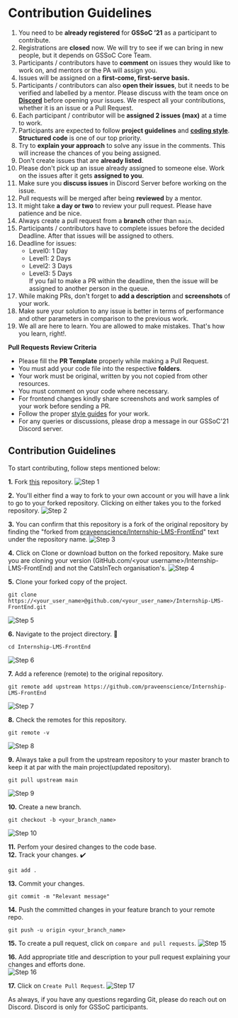 # Contribution Guidelines

1. You need to be **already registered** for **GSSoC ’21** as a participant to contribute.
2. Registrations are **closed** now. We will try to see if we can bring in new people, but it depends on GSSoC Core Team.
3. Participants / contributors have to **comment** on issues they would like to work on, and mentors or the PA will assign you.
4. Issues will be assigned on a **first-come, first-serve basis.**
5. Participants / contributors can also **open their issues**, but it needs to be verified and labelled by a mentor. Please discuss with the team once on [**Discord**](https://discord.com/channels/811724426965811210/815033852745220107) before opening your issues. We respect all your contributions, whether it is an issue or a Pull Request.
6. Each participant / contributor will be **assigned 2 issues (max)** at a time to work.
7. Participants are expected to follow **project guidelines** and [**coding style**](https://blog.praveen.science/git-standards-followed-in-our-way-of-spotify-agile-methodolgy/). **Structured code** is one of our top priority.
8. Try to **explain your approach** to solve any issue in the comments. This will increase the chances of you being assigned.
9. Don't create issues that are **already listed**.
10. Please don't pick up an issue already assigned to someone else. Work on the issues after it gets **assigned to you**.
11. Make sure you **discuss issues** in Discord Server before working on the issue.
12. Pull requests will be merged after being **reviewed** by a mentor.
13. It might take **a day or two** to review your pull request. Please have patience and be nice.
14. Always create a pull request from a **branch** other than `main`.
15. Participants / contributors have to complete issues before the decided Deadline. After that issues will be assigned to others.
16. Deadline for issues:
    - Level0: 1 Day
    - Level1: 2 Days
    - Level2: 3 Days
    - Level3: 5 Days  
      If you fail to make a PR within the deadline, then the issue will be assigned to another person in the queue.
17. While making PRs, don't forget to **add a description** and **screenshots** of your work.
18. Make sure your solution to any issue is better in terms of performance and other parameters in comparison to the previous work.
19. We all are here to learn. You are allowed to make mistakes. That's how you learn, right!.

**Pull Requests Review Criteria**

- Please fill the **PR Template** properly while making a Pull Request.
- You must add your code file into the respective **folders**.
- Your work must be original, written by you not copied from other resources.
- You must comment on your code where necessary.
- For frontend changes kindly share screenshots and work samples of your work before sending a PR.
- Follow the proper [style guides](https://google.github.io/styleguide/) for your work.
- For any queries or discussions, please drop a message in our GSSoC'21 Discord server.

## Contribution Guidelines

To start contributing, follow steps mentioned below:

**1.** Fork [this](https://github.com/praveenscience/Internship-LMS-FrontEnd) repository.
![Step 1](./imagesContributing/Step1.png)

**2.** You'll either find a way to fork to your own account or you will have a link to go to your forked repository. Clicking on either takes you to the forked repository.
![Step 2](./imagesContributing/Step2.png)

**3.** You can confirm that this repository is a fork of the original repository by finding the "forked from [praveenscience/Internship-LMS-FrontEnd](https://github.com/praveenscience/Internship-LMS-FrontEnd)" text under the repository name.
![Step 3](./imagesContributing/Step3.png)

**4.** Click on Clone or download button on the forked repository. Make sure you are cloning your version (GitHub.com/\<your username>/Internship-LMS-FrontEnd) and not the CatsInTech organisation's.
![Step 4](./imagesContributing/Step4.png)

**5.** Clone your forked copy of the project.

```
git clone https://<your_user_name>@github.com/<your_user_name>/Internship-LMS-FrontEnd.git
```

![Step 5](./imagesContributing/Step5.png)

**6.** Navigate to the project directory. :file_folder:

```
cd Internship-LMS-FrontEnd
```

![Step 6](./imagesContributing/Step6.png)

**7.** Add a reference (remote) to the original repository.

```
git remote add upstream https://github.com/praveenscience/Internship-LMS-FrontEnd
```

![Step 7](./imagesContributing/Step6.png)

**8.** Check the remotes for this repository.

```
git remote -v
```

![Step 8](./imagesContributing/Step8.png)

**9.** Always take a pull from the upstream repository to your master branch to keep it at par with the main project(updated repository).

```
git pull upstream main
```

![Step 9](./imagesContributing/Step9.png)

**10.** Create a new branch.

```
git checkout -b <your_branch_name>
```

![Step 10](./imagesContributing/Step10.png)

**11.** Perfom your desired changes to the code base.  
**12.** Track your changes. :heavy_check_mark:

```
git add .
```

**13.** Commit your changes.

```
git commit -m "Relevant message"
```

**14.** Push the committed changes in your feature branch to your remote repo.

```
git push -u origin <your_branch_name>
```

**15.** To create a pull request, click on `compare and pull requests`.
![Step 15](./imagesContributing/Step15.png)

**16.** Add appropriate title and description to your pull request explaining your changes and efforts done.  
![Step 16](./imagesContributing/Step16.png)

**17.** Click on `Create Pull Request`.
![Step 17](./imagesContributing/Step17.png)

As always, if you have any questions regarding Git, please do reach out on Discord.
Discord is only for GSSoC participants.
